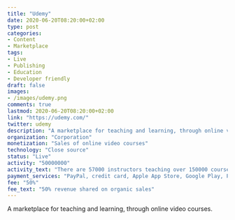 ```yaml
---
title: "Udemy"
date: 2020-06-20T08:20:00+02:00
type: post
categories:
- Content
- Marketplace
tags:
- Live
- Publishing
- Education
- Developer friendly
draft: false
images:
- /images/udemy.png
comments: true
lastmod: 2020-06-20T08:20:00+02:00
link: "https://udemy.com/"
twitter: udemy
description: "A marketplace for teaching and learning, through online video courses."
organization: "Corporation"
monetization: "Sales of online video courses"
technology: "Close source"
status: "Live"
activity: "50000000"
activity_text: "There are 57000 instructors teaching over 150000 courses, more than 50 million students"
payment_services: "PayPal, credit card, Apple App Store, Google Play, Payoneer"
fee: "50%"
fee_text: "50% revenue shared on organic sales"
---
```


A marketplace for teaching and learning, through online video courses.<!--more-->
